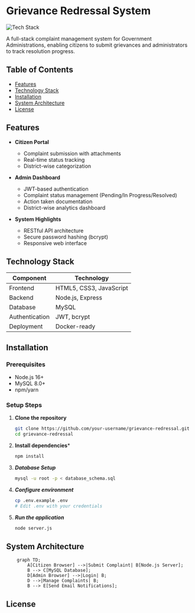 # Grievance Redressal System

![Tech Stack](https://img.shields.io/badge/Stack-Node.js%20%7C%20Express%20%7C%20MySQL-brightgreen)

A full-stack complaint management system for Government Administrations, enabling citizens to submit grievances and administrators to track resolution progress.

## Table of Contents
- [Features](#features)
- [Technology Stack](#technology-stack)
- [Installation](#installation)
- [System Architecture](#system-architecture)
- [License](#license)

## Features

- **Citizen Portal**
  - Complaint submission with attachments
  - Real-time status tracking
  - District-wise categorization

- **Admin Dashboard**
  - JWT-based authentication
  - Complaint status management (Pending/In Progress/Resolved)
  - Action taken documentation
  - District-wise analytics dashboard

- **System Highlights**
  - RESTful API architecture
  - Secure password hashing (bcrypt)
  - Responsive web interface

## Technology Stack

| Component        | Technology |
|------------------|------------|
| Frontend         | HTML5, CSS3, JavaScript |
| Backend          | Node.js, Express |
| Database         | MySQL |
| Authentication   | JWT, bcrypt |
| Deployment       | Docker-ready |

## Installation

### Prerequisites
- Node.js 16+
- MySQL 8.0+
- npm/yarn

### Setup Steps

1. **Clone the repository**
   ```bash
   git clone https://github.com/your-username/grievance-redressal.git
   cd grievance-redressal

2. **Install dependencies***
    ```bash
    npm install
    
3. ***Database Setup***
    ```bash
    mysql -u root -p < database_schema.sql

4. ***Configure environment***
    ```bash
    cp .env.example .env
    # Edit .env with your credentials

5. ***Run the application***
    ```bash
    node server.js

## System Architecture
```mermaid
    graph TD;
        A[Citizen Browser] -->|Submit Complaint| B[Node.js Server];
        B --> C[MySQL Database];
        D[Admin Browser] -->|Login| B;
        D -->|Manage Complaints| B;
        B --> E[Send Email Notifications];
```
## License
    
